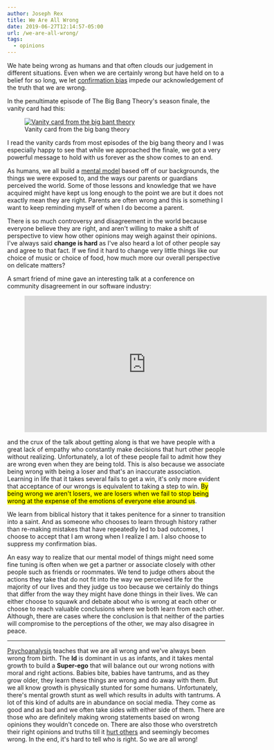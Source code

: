 ```yaml
---
author: Joseph Rex
title: We Are All Wrong
date: 2019-06-27T12:14:57-05:00
url: /we-are-all-wrong/
tags:
  - opinions
---
```

We hate being wrong as humans and that often clouds our judgement
in different situations. Even when we are certainly wrong but
have held on to a belief for so long, we let [confirmation bias][1]
impede our acknowledgement of the truth that we are wrong.
<!--more-->


In the penultimate episode of The Big Bang Theory's season finale,
the vanity card had this:

<figure>
  <a href="https://res.cloudinary.com/strich/image/upload/v1561655459/Screenshot_2019-05-17_14.47.48_gnmcor.jpg" target="_blank">
  <img src="https://res.cloudinary.com/strich/image/upload/v1561655459/Screenshot_2019-05-17_14.47.48_gnmcor.jpg" alt="Vanity card from the big bant theory" loading="lazy">
  </a>
  <figcaption>Vanity card from the big bang theory</figcaption>
</figure>

I read the vanity cards from most episodes of the big bang theory and I was
especially happy to see that while we approached the finale, we got a very
powerful message to hold with us forever as the show comes to an end.

As humans, we all build a [mental model][2] based off of our backgrounds,
the things we were exposed to, and the ways our parents or guardians perceived
the world. Some of those lessons and knowledge that we have acquired might
have kept us long enough to the point we are but it does not exactly mean
they are right. Parents are often wrong and this is something I want to
keep reminding myself of when I do become a parent.

There is so much controversy and disagreement in the world because everyone
believe they are right, and aren't willing to make a shift of perspective to
view how other opinions may weigh against their opinions. I've always said
**change is hard** as I've also heard a lot of other people say and agree to
that fact. If we find it hard to change very little things like our choice
of music or choice of food, how much more our overall perspective on delicate
matters?

A smart friend of mine gave an interesting talk at a conference on community
disagreement in our software industry:

<figure class="video">
<iframe width="560" height="315" src="https://www.youtube.com/embed/7-C0KGA7xb4" frameborder="0" allow="accelerometer; autoplay; encrypted-media; gyroscope; picture-in-picture" allowfullscreen></iframe>
</figure>

and the crux of the talk about getting along is that we have people with a great
lack of empathy who constantly make decisions that hurt other people without
realizing. Unfortunately, a lot of these people fail to admit how they are wrong
even when they are being told. This is also because we associate being wrong
with being a loser and that's an inaccurate association. Learning in life that it
takes several fails to get a win, it's only more evident that acceptance of
our wrongs is equivalent to taking a step to win. <mark>By being wrong we aren't losers, we
are losers when we fail to stop being wrong at the expense of the emotions of
everyone else around us</mark>.

We learn from biblical history that it takes penitence for a sinner to transition
into a saint. And as someone who chooses to learn through history rather than
re-making mistakes that have repeatedly led to bad outcomes, I choose to accept that
I am wrong when I realize I am. I also choose to suppress my confirmation bias.

An easy way to realize that our mental model of things might need some fine tuning
is often when we get a partner or associate closely with other people such as friends
or roommates. We tend to judge others about the actions they take that do not fit
into the way we perceived life for the majority of our lives and they judge us too
because we certainly do things that differ from the way they might have done things
in their lives. We can either choose to squawk and debate about who is wrong at
each other or choose to reach valuable conclusions where we both learn from each other.
Although, there are cases where the conclusion is that neither of the parties will
compromise to the perceptions of the other, we may also disagree in peace.

<hr>

[Psychoanalysis][3] teaches that we are all wrong and we've always been wrong from birth.
The **Id** is dominant in us as infants, and it takes mental growth to build a **Super-ego**
that will balance out our wrong notions with moral and right actions. Babies bite,
babies have tantrums, and as they grow older, they learn these things are wrong and do
away with them. But we all know growth is physically stunted for some humans. Unfortunately,
there's mental growth stunt as well which results in adults with tantrums. A lot of this
kind of adults are in abundance on social media. They come as good and as bad and we
often take sides with either side of them. There are those who are definitely making
wrong statements based on wrong opinions they wouldn't concede on. There are also
those who overstretch their right opinions and truths till it [hurt others][4] and seemingly
becomes wrong. In the end, it's hard to tell who is right. So we are all wrong!

[1]: https://en.wikipedia.org/wiki/Confirmation_bias
[2]: https://en.wikipedia.org/wiki/Mental_model
[3]: https://en.wikipedia.org/wiki/Id,_ego_and_super-ego#Super-ego
[4]: https://www.josephrex.me/hurt-people-hurt-people/